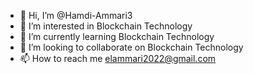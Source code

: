 - 👋 Hi, I’m @Hamdi-Ammari3
- 👀 I’m interested in Blockchain Technology
- 🌱 I’m currently learning Blockchain Technology
- 💞️ I’m looking to collaborate on Blockchain Technology
- 📫 How to reach me elammari2022@gmail.com
